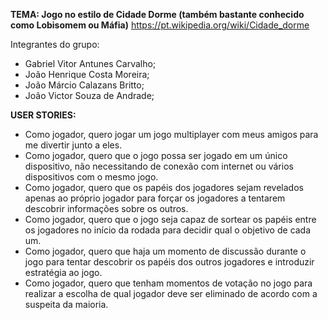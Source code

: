 **TEMA: Jogo no estilo de Cidade Dorme (também bastante conhecido como Lobisomem ou Máfia)**
https://pt.wikipedia.org/wiki/Cidade_dorme 

Integrantes do grupo:  
- Gabriel Vitor Antunes Carvalho;  
- João Henrique Costa Moreira;  
- João Márcio Calazans Britto;  
- João Victor Souza de Andrade;  

**USER STORIES:**
-  Como jogador, quero jogar um jogo multiplayer com meus amigos para me divertir junto a eles.  
-  Como jogador, quero que o jogo possa ser jogado em um único dispositivo, não necessitando de conexão com internet ou vários dispositivos com o mesmo jogo.  
-  Como jogador, quero que os papéis dos jogadores sejam revelados apenas ao próprio jogador para forçar os jogadores a tentarem descobrir informações sobre os outros.  
-  Como jogador, quero que o jogo seja capaz de sortear os papéis entre os jogadores no início da rodada para decidir qual o objetivo de cada um.    
-  Como jogador, quero que haja um momento de discussão durante o jogo para tentar descobrir os papéis dos outros jogadores e introduzir estratégia ao jogo.  
-  Como jogador, quero que tenham momentos de votação no jogo para realizar a escolha de qual jogador deve ser eliminado de acordo com a suspeita da maioria.  
